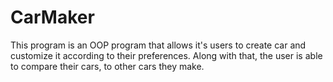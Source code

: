 # CarMaker
This program is an OOP program that allows it's users to create car and customize it according to their preferences. Along with that, the user is able to compare their cars, to other cars they make.
